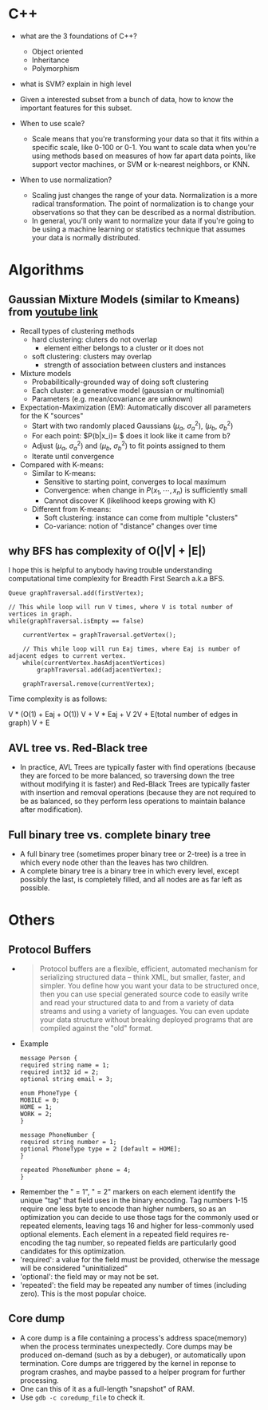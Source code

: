 # C++

- what are the 3 foundations of C++?
	- Object oriented
	- Inheritance
	- Polymorphism

- what is SVM? explain in high level
- Given a interested subset from a bunch of data, how to know the important features for this subset.
- When to use scale?
	- Scale means that you're transforming your data so that it fits within a specific scale, like 0-100 or 0-1. You want to scale data when you're using methods based on measures of how far apart data points, like support vector machines, or SVM or k-nearest neighbors, or KNN.
- When to use normalization?
	- Scaling just changes the range of your data. Normalization is a more radical transformation. The point of normalization is to change your observations so that they can be described as a normal distribution.
	- In general, you'll only want to normalize your data if you're going to be using a machine learning or statistics technique that assumes your data is normally distributed.

# Algorithms
## Gaussian Mixture Models (similar to Kmeans) from [youtube link](https://www.youtube.com/watch?v=REypj2sy_5U)
- Recall types of clustering methods
	- hard clustering: cluters do not overlap
		- element either belongs to a cluster or it does not
	- soft clustering: clusters may overlap
		- strength of association between clusters and instances
- Mixture models
	- Probabilitically-grounded way of doing soft clustering
	- Each cluster: a generative model (gaussian or multinomial)
	- Parameters (e.g. mean/covariance are unknown)
- Expectation-Maximization (EM): Automatically discover all parameters for the K "sources"
	- Start with two randomly placed Gaussians ($\mu_a$, $\sigma_a^2$), ($\mu_b$, $\sigma_b^2$)
	- For each point: $P(b|x_i)= $ does it look like it came from b?
	- Adjust ($\mu_a$, $\sigma_a^2$) and ($\mu_b$, $\sigma_b^2$) to fit points assigned to them
	- Iterate until convergence
- Compared with K-means:
	- Similar to K-means:
		- Sensitive to starting point, converges to local maximum
		- Convergence: when change in $P(x_1, \cdots, x_n)$ is sufficiently small
		- Cannot discover K (likelihood keeps growing with K)
	- Different from K-means:
		- Soft clustering: instance can come from multiple "clusters"
		- Co-variance: notion of "distance" changes over time


## why BFS has complexity of O(|V| + |E|)
I hope this is helpful to anybody having trouble understanding computational time complexity for Breadth First Search a.k.a BFS.

```
Queue graphTraversal.add(firstVertex);

// This while loop will run V times, where V is total number of vertices in graph.
while(graphTraversal.isEmpty == false)

    currentVertex = graphTraversal.getVertex();

    // This while loop will run Eaj times, where Eaj is number of adjacent edges to current vertex.
    while(currentVertex.hasAdjacentVertices)
        graphTraversal.add(adjacentVertex);

    graphTraversal.remove(currentVertex);
```

Time complexity is as follows:

V * (O(1) + Eaj + O(1))
V + V * Eaj + V
2V + E(total number of edges in graph)
V + E

## AVL tree vs. Red-Black tree
- In practice, AVL Trees are typically faster with find operations (because they are forced to be more balanced, so traversing down the tree without modifying it is faster) and Red-Black Trees are typically faster with insertion and removal operations (because they are not required to be as balanced, so they perform less operations to maintain balance after modification).

## Full binary tree vs. complete binary tree
- A full binary tree (sometimes proper binary tree or 2-tree) is a tree in which every node other than the leaves has two children.
- A complete binary tree is a binary tree in which every level, except possibly the last, is completely filled, and all nodes are as far left as possible.


# Others
## Protocol Buffers
- > Protocol buffers are a flexible, efficient, automated mechanism for serializing structured data – think XML, but smaller, faster, and simpler. You define how you want your data to be structured once, then you can use special generated source code to easily write and read your structured data to and from a variety of data streams and using a variety of languages. You can even update your data structure without breaking deployed programs that are compiled against the "old" format.
- Example
	```
	message Person {
	required string name = 1;
	required int32 id = 2;
	optional string email = 3;

	enum PhoneType {
	MOBILE = 0;
	HOME = 1;
	WORK = 2;
	}

	message PhoneNumber {
	required string number = 1;
	optional PhoneType type = 2 [default = HOME];
	}

	repeated PhoneNumber phone = 4;
	}
  ```
- Remember the " = 1", " = 2" markers on each element identify the unique "tag" that field uses in the binary encoding. Tag numbers 1-15 require one less byte to encode than higher numbers, so as an optimization you can decide to use those tags for the commonly used or repeated elements, leaving tags 16 and higher for less-commonly used optional elements. Each element in a repeated field requires re-encoding the tag number, so repeated fields are particularly good candidates for this optimization.
- 'required': a value for the field must be provided, otherwise the message will be considered "uninitialized"
- 'optional': the field may or may not be set.
- 'repeated': the field may be repeated any number of times (including zero). This
is the most popular choice.

## Core dump
- A core dump is a file containing a process's address space(memory) when the process terminates unexpectedly. Core dumps may be produced on-demand (such as by a debuger), or automatically upon termination. Core dumps are triggered by the kernel in reponse to program crashes, and maybe passed to a helper program for further processing.
- One can this of it as a full-length "snapshot" of RAM.
- Use `gdb -c coredump_file` to check it.
